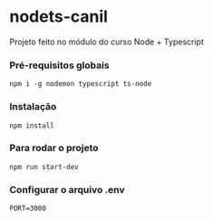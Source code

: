# nodets-canil
Projeto feito no módulo do curso Node + Typescript

### Pré-requisitos globais
`npm i -g nodemon typescript ts-node`

### Instalação
`npm install`

### Para rodar o projeto
`npm run start-dev`

### Configurar o arquivo .env
`PORT=3000`